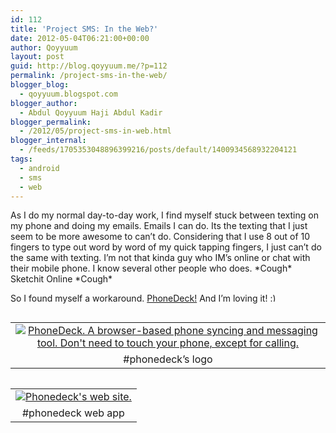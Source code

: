 ```yaml
---
id: 112
title: 'Project SMS: In the Web?'
date: 2012-05-04T06:21:00+00:00
author: Qoyyuum
layout: post
guid: http://blog.qoyyuum.me/?p=112
permalink: /project-sms-in-the-web/
blogger_blog:
  - qoyyuum.blogspot.com
blogger_author:
  - Abdul Qoyyuum Haji Abdul Kadir
blogger_permalink:
  - /2012/05/project-sms-in-web.html
blogger_internal:
  - /feeds/1705353048896399216/posts/default/1400934568932204121
tags:
  - android
  - sms
  - web
---
```

As I do my normal day-to-day work, I find myself stuck between texting on my phone and doing my emails. Emails I can do. Its the texting that I just seem to be more awesome to can&#8217;t do. Considering that I use 8 out of 10 fingers to type out word by word of my quick tapping fingers, I just can&#8217;t do the same with texting. I&#8217;m not that kinda guy who IM&#8217;s online or chat with their mobile phone. I know several other people who does. \*Cough\* Sketchit Online \*Cough\*

So I found myself a workaround. [PhoneDeck!](http://www.phonedeck.com/)&nbsp;And I&#8217;m loving it! <img src="http://i1.wp.com/blog.qoyyuum.me/wp-includes/images/smilies/simple-smile.png?w=676" alt=":)" class="wp-smiley" style="height: 1em; max-height: 1em;" data-recalc-dims="1" />

<table cellpadding="0" cellspacing="0" style="float: left; margin-right: 1em; text-align: left;">
  <tr>
    <td style="text-align: center;">
      <a href="http://i1.wp.com/blog.qoyyuum.me/wp-content/uploads/2012/05/phone-deck-logo.jpg" style="clear: left; margin-bottom: 1em; margin-left: auto; margin-right: auto;"><img alt="PhoneDeck. A browser-based phone syncing and messaging tool. Don't need to touch your phone, except for calling." border="0" src="http://i1.wp.com/blog.qoyyuum.me/wp-content/uploads/2012/05/phone-deck-logo.jpg?resize=640%2C360" title="" data-recalc-dims="1" /></a>
    </td>
  </tr>
  
  <tr>
    <td style="text-align: center;">
      #phonedeck&#8217;s logo
    </td>
  </tr>
</table>

<table cellpadding="0" cellspacing="0" style="float: left; margin-right: 1em; text-align: left;">
  <tr>
    <td style="text-align: center;">
      <a href="http://i1.wp.com/blog.qoyyuum.me/wp-content/uploads/2012/05/phone-deck.png" style="clear: left; margin-bottom: 1em; margin-left: auto; margin-right: auto;"><img alt="Phonedeck's web site." border="0" src="http://i1.wp.com/blog.qoyyuum.me/wp-content/uploads/2012/05/phone-deck.png?resize=640%2C304" title="" data-recalc-dims="1" /></a>
    </td>
  </tr>
  
  <tr>
    <td style="text-align: center;">
      #phonedeck web app
    </td>
  </tr>
</table>